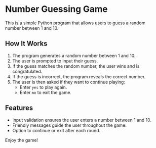 # Number Guessing Game

This is a simple Python program that allows users to guess a random number between 1 and 10.

## How It Works

1. The program generates a random number between 1 and 10.
2. The user is prompted to input their guess.
3. If the guess matches the random number, the user wins and is congratulated.
4. If the guess is incorrect, the program reveals the correct number.
5. The user is then asked if they want to continue playing:
    - Enter `yes` to play again.
    - Enter `no` to exit the game.

## Features

- Input validation ensures the user enters a number between 1 and 10.
- Friendly messages guide the user throughout the game.
- Option to continue or exit after each round.

Enjoy the game!
